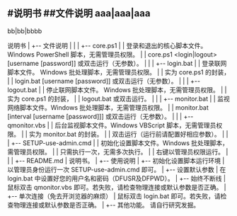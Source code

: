 #说明书
##文件说明
aaa|aaa|aaa
-----------
bb|bb|bbbb

说明书
  |
  +-- 文件说明
  |     |
  |     +-- core.ps1
  |     |     登录和退出的核心脚本文件。 Windows PowerShell 脚本，无需管理员权限。
  |     |     core.ps1 <login|logout> [username [password]] 或双击运行（无参数）。
  |     |
  |     +-- login.bat
  |     |     登录联网脚本文件。 Windows 批处理脚本，无需管理员权限。
  |     |     实为 core.ps1 的封装，
  |     |     login.bat [username [password]] 或双击运行（无参数）。
  |     |
  |     +-- logout.bat
  |     |     停止联网脚本文件。 Windows 批处理脚本，无需管理员权限。
  |     |     实为 core.ps1 的封装，
  |     |     logout.bat 或双击运行。
  |     |
  |     +-- monitor.bat
  |     |     监视网络脚本文件。Windows 批处理脚本，无需管理员权限。
  |     |     monitor.bat [interval [username [password]]] 或双击运行（无参数）。
  |     |
  |     +-- qmonitor.vbs
  |     |     后台监视脚本文件。Windows VBScript 脚本，无需管理员权限。
  |     |     实为 monitor.bat 的封装。
  |     |     双击运行（运行前请配置好相应参数）。
  |     |
  |     +-- SETUP-use-admin.cmd
  |     |     初始化设置脚本文件。Windows 批处理脚本，需管理员权限。
  |     |     只需执行一次，无需多次执行。
  |     |     右键以管理员权限运行。
  |     |
  |     +-- README.md
  |           说明书。
  |
  +-- 使用说明
        |
        +-- 初始化设置脚本运行环境
        |     以管理员身份运行一次 SETUP-use-admin.cmd 即可。
        |
        +-- 设置默认参数
        |     在 login.bat 中设置好您的用户名和密码（DFUSR及DFPWD）。
        |
        +-- 始终不断线
        |     鼠标双击 qmonitor.vbs 即可。若失败，请检查物理连接或默认参数是否正确。
        |
        +-- 单次连接（免去开浏览器的麻烦）
        |     鼠标双击 login.bat 即可。若失败，请检查物理连接或默认参数是否正确。
        |
        +-- 其他功能。
              请自行研究发掘。
